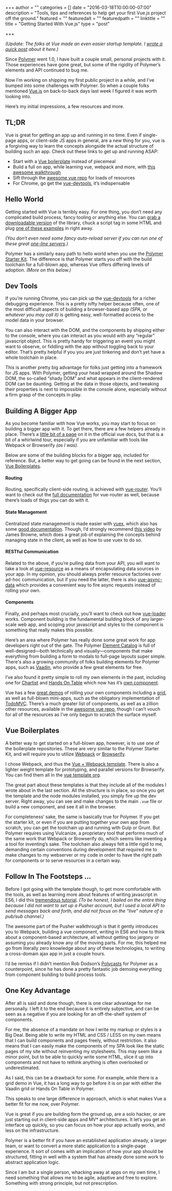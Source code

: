 +++
author = ""
categories = []
date = "2016-03-18T10:00:00-07:00"
description = "Tools, tips and references to help get your first Vue.js project off the ground."
featured = ""
featuredalt = ""
featuredpath = ""
linktitle = ""
title = "Getting Started With Vue.js"
type = "post"

+++

_(Update: The folks at Vue made an even easier startup template. I [wrote a quick post](https://benjaminlistwon.com/getting-started-even-faster-with-vuejs) about it here.)_

Since [Polymer](https://www.polymer-project.org/1.0/) went 1.0, I have built a couple small, personal projects with it. Those experiences have gone great, but some of the rigidity of Polymer’s elements and API continued to bug me. 

Now I’m working on shipping my first public project in a while, and I’ve bumped into some challenges with Polymer. So when a couple folks mentioned [Vue.js](http://vuejs.org/) on back-to-back days last week I figured it was worth looking into.

Here’s my initial impressions, a few resources and more.

## TL;DR

Vue is great for getting an app up and running in no time. Even if single-page apps, or client-side JS apps in general, are a new thing for you, vue is a forgiving way to learn the concepts alongside the actual structure of building such an app. Check out these links to get up and running ASAP:

* Start with a [Vue boilerplate](https://github.com/vuejs-templates/) instead of piecemeal
* Build a full on app, while learning vue, webpack and more, with [this awesome walkthrough](http://blog.pusher.com/exploring-real-time-apps-with-vuejs-es2016-and-webpack/)
* Sift through the [awesome vue repo](https://github.com/vuejs/awesome-vue) for loads of resources
* For Chrome, go get the [vue-devtools](https://github.com/vuejs/vue-devtools), it’s indispensable

## Hello World

Getting started with Vue is terribly easy. For one thing, you don’t need any complicated build process, fancy tooling or anything else. You can [grab a downloadable version](http://vuejs.org/guide/installation.html) of the library, chuck a script tag in some HTML and plug [one of these examples](http://vuejs.org/guide/index.html) in right away.

_(You don‘t even need some fancy auto-reload server if you can run one of these great [one-line servers](https://gist.github.com/willurd/5720255).)_

Polymer has a similarly easy path to hello world when you use the [Polymer Starter Kit](https://developers.google.com/web/tools/polymer-starter-kit/). The difference is that Polymer starts you off with the build toolchain for a full-blown app, whereas Vue offers differing levels of adoption. _(More on this below.)_


## Dev Tools

If you’re running Chrome, you can pick up the [vue-devtools](https://github.com/vuejs/vue-devtools) for a richer debugging experience. This is a pretty nifty helper because often, one of the most difficult aspects of building a browser-based app _(SPA, or whatever you may call it)_ is getting easy, well-formatted access to the model data in your browser.

You can also interact with the DOM, and the components by shipping either to the console, where you can interact as you would with any “regular” javascript object. This is pretty handy for triggering an event you might want to observe, or fiddling with the app without toggling back to your editor. That’s pretty helpful if you you are just tinkering and don’t yet have a whole toolchain in place.

This is another pretty big advantage for folks just getting into a framework for JS apps. With Polymer, getting your head wrapped around the Shadow DOM, the so-called “shady DOM” and what appears in the client-rendered DOM can be daunting. Getting at the data in those objects, and tweaking their properties is next to impossible in the console alone, especially without a firm grasp of the concepts in play.

## Building A Bigger App

As you become familiar with how Vue works, you may start to focus on building a bigger app with it. To get there, there are a few helpers already in place. There’s a [little bit of a page](http://vuejs.org/guide/application.html) on it in the official vue docs, but that is a bit of a whirlwind tour, especially if you are unfamiliar with tools like Webpack or Browserify _(as I was)_.

Below are some of the building blocks for a bigger app, included for reference. But, a better way to get going can be found in the next section, [Vue Boilerplates](#boilerplates).

#### Routing
Routing, specifically client-side routing, is achieved with [vue-router](https://github.com/vuejs/vue-router). You’ll want to check out the [full documentation](http://vuejs.github.io/vue-router/en/index.html) for vue-router as well, because there’s loads of thigs you can do with it.

#### State Management
Centralized state management is made easier with [vuex](https://github.com/vuejs/vuex/), which also has some [good documentation](http://vuejs.github.io/vuex/en/index.html). Though, I’d strongly recommend [this video](https://www.youtube.com/watch?v=l1KHL-TX3qs) by James Browne, which does a great job of explaining the concepts behind managing state in the client, as well as how to use vuex to do so. 

#### RESTful Communication
Related to the above, if you’re pulling data from your API, you will want to take a look at [vue-resource](https://github.com/vuejs/vue-resource) as a means of encapsulating data sources in your app. In my opinion, you should always prefer resource factories over ad-hoc communication, but if you need the latter, there is also [vue-async-data](https://github.com/vuejs/vue-async-data) which provides a convenient way to fire async requests instead of rolling your own.

#### Components
Finally, and perhaps most crucially, you’ll want to check out how [vue-loader](http://vuejs.github.io/vue-loader/index.html) works. Component building is  the fundamental building block of any larger-scale web app, and scoping your javascript and styles to the component is something that really makes this possible.

Here’s an area where Polymer has really done some great work for app developers right out of the gate. The Polymer [Element Catalog](https://elements.polymer-project.org/) is full of well-designed—both technically and visually—components that make everything from building a form to modals to full-page layouts super simple. There's also a growing community of folks building elements for Polymer apps, such as [Vaadin](https://vaadin.com/elements/), who provide a few great elements for free.

I’ve also found it pretty simple to roll my own elements in the past, including one for [Chartist](https://gionkunz.github.io/chartist-js/) and [Hands On Table](https://handsontable.com/) which now has it’s [own component](https://github.com/handsontable/hot-table).

Vue has a few [great demos](http://vuejs.org/examples/) of rolling your own components including a [grid](http://vuejs.org/examples/grid-component.html), as well as full-blown mini-apps, such as the obligatory implementation of [TodoMVC](http://vuejs.org/examples/todomvc.html). There’s a much greater list of components, as well as a zillion other resources, available in the [awesome vue repo](https://github.com/vuejs/awesome-vue), though I can’t vouch for all of the resources as I’ve only begun to scratch the surface myself.

<a name="boilerplates"></a>
## Vue Boilerplates
A better way to get started on a full-blown app, however, is to use one of the boilerplate repositories. These are very similar to the Polymer Starter Kit, and will require you to utilize [Webpack](http://webpack.github.io/) or [Browserify](http://browserify.org/).

I chose Webpack, and thus the [Vue + Webpack template](https://github.com/vuejs-templates/webpack). There is also a lighter weight template for prototyping, and parallel versions for Browserify. You can find them all in the [vue template org](https://github.com/vuejs-templates).

The great part about these templates is that they include all of the modules I wrote about in the last section. All the structure is in place, so once you get the template and the node modules installed, you simply fire up the dev server. Right away, you can see and make changes to the main `.vue` file or build a new component, and see it all in the browser.

For completeness’ sake, the same is basically true for Polymer. If you get the starter kit, or even if you are putting together your own app from scratch, you can get the toolchain up and running with Gulp or Grunt. But Polymer requires using Vulcanize, a proprietary tool that performs much of the same work that Webpack or Browserify do, which seems like inventing a a tool for inventing’s sake. The toolchain also always felt a little rigid to me, demanding certain conventions during development that required me to make changes to my webserver or my code in order to have the right path for components or to serve resources in a certain way.


## Follow In The Footsteps ...
Before I got going with the template though, to get more comfortable with the tools, as well as learning more about features of writing javascript in ES6, I did this [tremendous tutorial](http://blog.pusher.com/exploring-real-time-apps-with-vuejs-es2016-and-webpack/). _(To be honest, I bailed on the entire thing because I did not want to set up a Pusher account, but I used a local API to send messages back and forth, and did not focus on the “live” nature of a pub/sub channel.)_

The awesome part of the Pusher walkthrough is that it gently introduces you to Webpack, building a vue component, writing in ES6 and how to think about a component-based architecture, all without getting too jargony or assuming you already know any of the moving parts. For me, this helped me go from literally zero knowledge about any of these technologies, to writing a cross-domain ajax app in just a couple hours.

I’d be remiss if I didn’t mention Rob Dodson’s [Polycasts](https://www.youtube.com/playlist?list=PLOU2XLYxmsII5c3Mgw6fNYCzaWrsM3sMN) for Polymer as a counterpoint, since he has done a pretty fantastic job demoing everything from component building to build process tools.

## One Key Advantage
After all is said and done though, there is one clear advantage for me personally. I left it to the end because it is entirely subjective, and can be seen as a negative if you are looking for an off-the-shelf system of components.

For me, the absence of a mandate on how I write my markup or styles is a Big Deal. Being able to write my HTML and CSS / LESS on my own means that I can build components and pages freely, without restriction. it also means that I can easily make the components of my SPA look like the static pages of my site without reinventing my stylesheets. This may seem like a minor point, but to be able to quickly write some HTML, slice it up into components and not have to rethink anything is often overlooked or underestimated.

As I said, this can be a drawback for some. For example, while there is a grid demo in Vue, it has a long way to go before it is on par with either the Vaadin grid or Hands On Table in Polymer. 

This speaks to one large difference in approach, which is what makes Vue a better fit for me now, over Polymer.

Vue is great if you are building form the ground up, are a solo hacker, or are just starting out in client-side apps and MV* architectures. It let’s you get an interface up quickly, so you can focus on how your app actually works, and less on the infrastructure.

Polymer is a better fit if you have an established application already, a larger team, or want to convert a more static application to a single-page experience. It sort of comes with an implication of how your app should be structured, fitting in well with a system that has already done some work to abstract application logic.

Since I am but a single person, whacking away at apps on my own time, I need something that allows me to be agile, adaptive and free to explore. Something with strong principle, but not prescription.